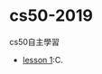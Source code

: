 # cs50-2019

cs50自主學習
- [lesson 1](https://github.com/hello02923/cs50-2019/blob/master/Lesson1.md):C. 
